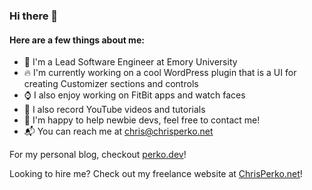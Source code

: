 ### Hi there 👋

#### Here are a few things about me:

- 🏢 I'm a Lead Software Engineer at Emory University
- 🔥 I'm currently working on a cool WordPress plugin that is a UI for creating Customizer sections and controls
- ⌚ I also enjoy working on FitBit apps and watch faces
- 🎥 I also record YouTube videos and tutorials
- 💬 I'm happy to help newbie devs, feel free to contact me!
- 📬 You can reach me at chris@chrisperko.net

For my personal blog, checkout [perko.dev](https://perko.dev)!

Looking to hire me?  Check out my freelance website at [ChrisPerko.net](https://chrisperko.net)!
